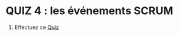 # QUIZ 4 : les événements SCRUM

1. Effectuez ce [Quiz](https://docs.google.com/forms/d/e/1FAIpQLSetSe9Sq7_PcnYah_y-eto0X_p7cFPWVlSilGvdTZCdwnecUA/viewform)